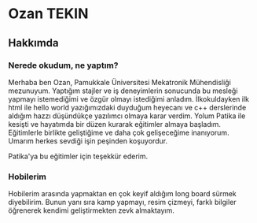 <h1>Ozan TEKIN</h1>
<!-- Başlık için h1 yani en büyük font -->
<h2>Hakkımda</h2>
<!-- alt başlık için h2 -->
<h3>Nerede okudum, ne yaptım?</h3>
<p>Merhaba ben Ozan, Pamukkale Üniversitesi Mekatronik Mühendisliği mezunuyum. 
    Yaptığım stajler ve iş deneyimlerin sonucunda bu mesleği yapmayı istemediğimi ve özgür olmayı istediğimi anladım. 
    İlkokuldayken ilk html ile hello world yazığımızdaki duyduğum heyecanı ve c++ derslerinde aldığım hazzı düşündükçe yazılımcı olmaya karar verdim. 
    Yolum Patika ile kesişti ve hayatımda bir düzen kurarak eğitimler almaya başladım. 
    Eğitimlerle birlikte geliştiğime ve daha çok gelişeceğime inanıyorum. 
    Umarım herkes sevdiği işin peşinden koşuyordur.
    <p>Patika'ya bu eğitimler için teşekkür ederim.</p>
<h3>Hobilerim</h3>
<p>Hobilerim arasında yapmaktan en çok keyif aldığım long board sürmek diyebilirim.
    Bunun yanı sıra kamp yapmayı, resim çizmeyi, farklı bilgiler öğrenerek kendimi geliştirmekten zevk almaktayım.
</p>


